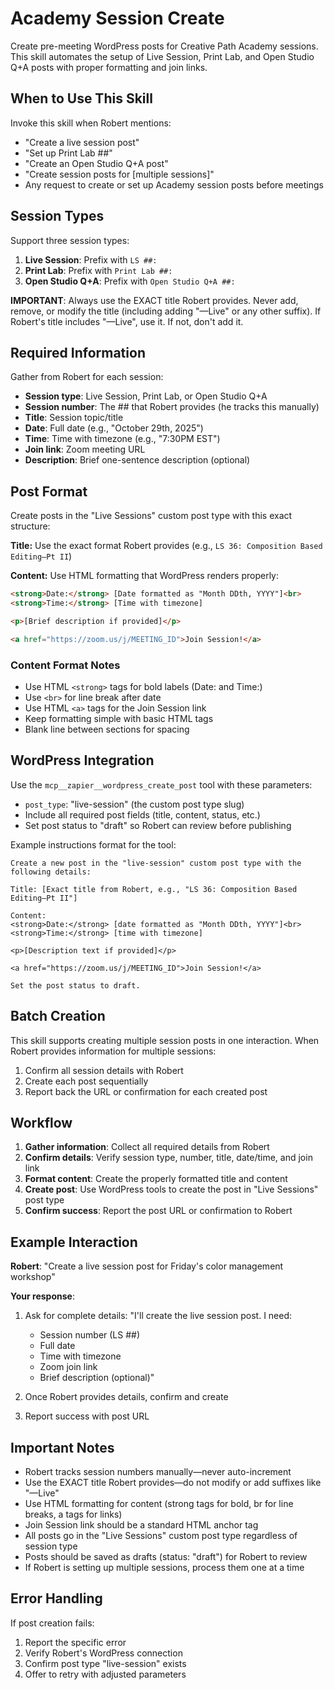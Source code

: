 # Academy Session Create

Create pre-meeting WordPress posts for Creative Path Academy sessions. This skill automates the setup of Live Session, Print Lab, and Open Studio Q+A posts with proper formatting and join links.

## When to Use This Skill

Invoke this skill when Robert mentions:
- "Create a live session post"
- "Set up Print Lab ##"
- "Create an Open Studio Q+A post"
- "Create session posts for [multiple sessions]"
- Any request to create or set up Academy session posts before meetings

## Session Types

Support three session types:

1. **Live Session**: Prefix with `LS ##:`
2. **Print Lab**: Prefix with `Print Lab ##:`
3. **Open Studio Q+A**: Prefix with `Open Studio Q+A ##:`

**IMPORTANT**: Always use the EXACT title Robert provides. Never add, remove, or modify the title (including adding "—Live" or any other suffix). If Robert's title includes "—Live", use it. If not, don't add it.

## Required Information

Gather from Robert for each session:
- **Session type**: Live Session, Print Lab, or Open Studio Q+A
- **Session number**: The ## that Robert provides (he tracks this manually)
- **Title**: Session topic/title
- **Date**: Full date (e.g., "October 29th, 2025")
- **Time**: Time with timezone (e.g., "7:30PM EST")
- **Join link**: Zoom meeting URL
- **Description**: Brief one-sentence description (optional)

## Post Format

Create posts in the "Live Sessions" custom post type with this exact structure:

**Title:** Use the exact format Robert provides (e.g., `LS 36: Composition Based Editing—Pt II`)

**Content:** Use HTML formatting that WordPress renders properly:

```html
<strong>Date:</strong> [Date formatted as "Month DDth, YYYY"]<br>
<strong>Time:</strong> [Time with timezone]

<p>[Brief description if provided]</p>

<a href="https://zoom.us/j/MEETING_ID">Join Session!</a>
```

### Content Format Notes

- Use HTML `<strong>` tags for bold labels (Date: and Time:)
- Use `<br>` for line break after date
- Use HTML `<a>` tags for the Join Session link
- Keep formatting simple with basic HTML tags
- Blank line between sections for spacing

## WordPress Integration

Use the `mcp__zapier__wordpress_create_post` tool with these parameters:

- `post_type`: "live-session" (the custom post type slug)
- Include all required post fields (title, content, status, etc.)
- Set post status to "draft" so Robert can review before publishing

Example instructions format for the tool:
```
Create a new post in the "live-session" custom post type with the following details:

Title: [Exact title from Robert, e.g., "LS 36: Composition Based Editing—Pt II"]

Content:
<strong>Date:</strong> [date formatted as "Month DDth, YYYY"]<br>
<strong>Time:</strong> [time with timezone]

<p>[Description text if provided]</p>

<a href="https://zoom.us/j/MEETING_ID">Join Session!</a>

Set the post status to draft.
```

## Batch Creation

This skill supports creating multiple session posts in one interaction. When Robert provides information for multiple sessions:

1. Confirm all session details with Robert
2. Create each post sequentially
3. Report back the URL or confirmation for each created post

## Workflow

1. **Gather information**: Collect all required details from Robert
2. **Confirm details**: Verify session type, number, title, date/time, and join link
3. **Format content**: Create the properly formatted title and content
4. **Create post**: Use WordPress tools to create the post in "Live Sessions" post type
5. **Confirm success**: Report the post URL or confirmation to Robert

## Example Interaction

**Robert**: "Create a live session post for Friday's color management workshop"

**Your response**:
1. Ask for complete details: "I'll create the live session post. I need:
   - Session number (LS ##)
   - Full date
   - Time with timezone
   - Zoom join link
   - Brief description (optional)"

2. Once Robert provides details, confirm and create

3. Report success with post URL

## Important Notes

- Robert tracks session numbers manually—never auto-increment
- Use the EXACT title Robert provides—do not modify or add suffixes like "—Live"
- Use HTML formatting for content (strong tags for bold, br for line breaks, a tags for links)
- Join Session link should be a standard HTML anchor tag
- All posts go in the "Live Sessions" custom post type regardless of session type
- Posts should be saved as drafts (status: "draft") for Robert to review
- If Robert is setting up multiple sessions, process them one at a time

## Error Handling

If post creation fails:
1. Report the specific error
2. Verify Robert's WordPress connection
3. Confirm post type "live-session" exists
4. Offer to retry with adjusted parameters
